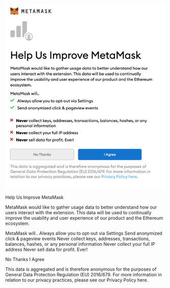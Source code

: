 ![Metamask screenshot](https://github.com/alokm/defi-wallet/blob/main/metamask_analytics_request.png)

Help Us Improve MetaMask

MetaMask would like to gather usage data to better understand how our users interact with the extension. This data will be used to continually improve the usability and user experience of our product and the Ethereum ecosystem.

MetaMask will..
Always allow you to opt-out via Settings
Send anonymized click & pageview events
Never collect keys, addresses, transactions, balances, hashes, or any personal information
Never collect your full IP address
Never sell data for profit. Ever!

No Thanks
I Agree

This data is aggregated and is therefore anonymous for the purposes of General Data Protection Regulation (EU) 2016/679. For more information in relation to our privacy practices, please see our Privacy Policy here.
